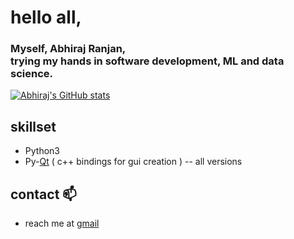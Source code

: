 # hello all,
### Myself, Abhiraj Ranjan, <br>trying my hands in software development, ML and data science.

[![Abhiraj's GitHub stats](https://github-readme-stats.vercel.app/api?username=abhirajranjan&hide=contribs,prs)](https://github.com/abhirajranjan/abhirajranjan)
## skillset
- Python3
- Py-[Qt](www.qt.io) ( c++ bindings for gui creation ) -- all versions

## contact 📫 
- reach me at [gmail](mailto:abhirajranjan456@gmail.com)
